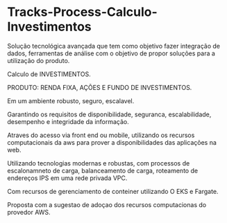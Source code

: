 # Tracks-Process-Calculo-Investimentos

Solução tecnológica avançada que tem como objetivo fazer integração de dados, ferramentas de análise com o objetivo de propor soluções para a utilização do produto.

Calculo de INVESTIMENTOS.

PRODUTO: RENDA FIXA, AÇÕES E FUNDO DE INVESTIMENTOS.

Em um ambiente robusto, seguro, escalavel.

Garantindo os requisitos de disponibilidade, seguranca, escalabilidade, desempenho e integridade da informação.

Atraves do acesso via front end ou mobile, utilizando os recursos computacionais da aws para prover a disponibilidades das aplicações na web.

Utilizando tecnologias modernas e robustas, com processos de escalonamneto de carga, balanceamento de carga, roteamento de endereços IPS em uma rede privada VPC.

Com recursos de gerenciamento de conteiner utilizando O EKS e Fargate.

Proposta com a sugestao de adoçao dos recursos computacionas do provedor AWS.
